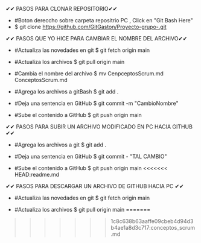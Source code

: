 ✔✔ PASOS PARA CLONAR REPOSITORIO✔✔
- #Boton dereccho sobre carpeta repositrio PC , Click en "Git Bash Here" 
- $ git clone https://github.com/GitGaston/Proyecto-grupo-.git


✔✔ PASOS QUE YO HICE PARA CAMBIAR EL NOMBRE DEL ARCHIVO✔✔
-  #Actualiza las novedades en git
    $ git fetch origin main 

-  #Actualiza los archivos
    $ git pull origin main 

-  #Cambia el nombre del archivo
    $ mv CenpceptosScrum.md ConceptosScrum.md

-  #Agrega los archivos a gitBash
    $ git add . 

-  #Deja una sentencia en GitHub
    $ git commit -m "CambioNombre"

- #Sube el contenido a GitHub
    $ git push origin main



✔✔ PASOS PARA SUBIR UN ARCHIVO MODIFICADO EN PC HACIA GITHUB ✔✔

- #Agrega los archivos a git
   $ git add . 

- #Deja una sentencia en GitHub
   $ git commit - "TAL CAMBIO"

- #Sube el contenido a GitHub
   $ git push origin main
<<<<<<< HEAD:readme.md


✔✔ PASOS PARA DESCARGAR UN ARCHIVO DE GITHUB HACIA PC ✔✔
-  #Actualiza las novedades en git
    $ git fetch origin main 

-  #Actualiza los archivos
    $ git pull origin main 
=======
>>>>>>> 1c8c638b63aaffe09cbeb4d94d3b4ae1a8d3c717:conceptos_scrum.md

